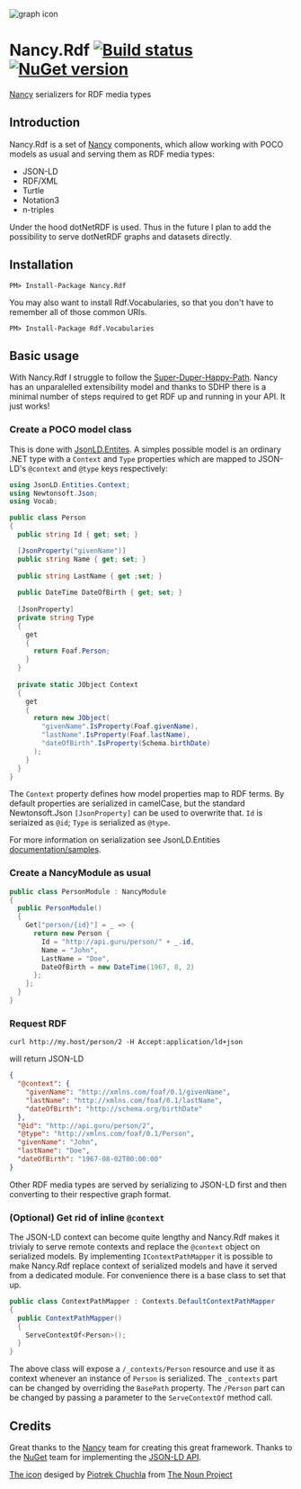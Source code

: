 ![graph icon](https://raw.githubusercontent.com/wikibus/Nancy.RDF/master/assets/icon_21532.png)

# Nancy.Rdf [![Build status][av-badge]][build] [![NuGet version][nuget-badge]][nuget-link]

[Nancy](http://github.org/nancyFx/nancy) serializers for RDF media types

## Introduction

Nancy.Rdf is a set of [Nancy][nancy] components, which allow working with POCO models as usual and serving them as RDF media types:

* JSON-LD
* RDF/XML
* Turtle
* Notation3
* n-triples

Under the hood dotNetRDF is used. Thus in the future I plan to add the possibility to serve dotNetRDF graphs and datasets directly.

## Installation

```
PM> Install-Package Nancy.Rdf
```

You may also want to install Rdf.Vocabularies, so that you don't have to remember all of those common URIs.

```
PM> Install-Package Rdf.Vocabularies
```

## Basic usage

With Nancy.Rdf I struggle to follow the [Super-Duper-Happy-Path][sdhp]. Nancy has an unparalelled extensibility model and thanks to
SDHP there is a minimal number of steps required to get RDF up and running in your API. It just works!

### Create a POCO model class

This is done with [JsonLD.Entites][entities]. A simples possible model is an ordinary .NET type with a `Context` and `Type` 
properties which are mapped to JSON-LD's `@context` and `@type` keys respectively:

``` C#
using JsonLD.Entities.Context;
using Newtonsoft.Json;
using Vocab;

public class Person
{
  public string Id { get; set; }

  [JsonProperty("givenName")]
  public string Name { get; set; }
  
  public string LastName { get ;set; }
  
  public DateTime DateOfBirth { get; set; }
  
  [JsonProperty]
  private string Type 
  {
    get 
    {
      return Foaf.Person;
    }
  }
  
  private static JObject Context
  {
    get 
    {
      return new JObject(
        "givenName".IsProperty(Foaf.givenName),
        "lastName".IsProperty(Foaf.lastName),
        "dateOfBirth".IsProperty(Schema.birthDate)
      );
    }
  }
}
```

The `Context` property defines how model properties map to RDF terms. By default properties are serialized in camelCase, but the
standard Newtonsoft.Json `[JsonProperty]` can be used to overwrite that. `Id` is seriaized as `@id`; `Type` is serialized as `@type`.

For more information on serialization see JsonLD.Entities [documentation/samples][entities-samples].

### Create a NancyModule as usual

``` c#
public class PersonModule : NancyModule
{
  public PersonModule()
  {
    Get["person/{id}"] = _ => {
      return new Person {
        Id = "http://api.guru/person/" + _.id,
        Name = "John",
        LastName = "Doe",
        DateOfBirth = new DateTime(1967, 8, 2)
      };
    };
  }
}
```

### Request RDF

```
curl http://my.host/person/2 -H Accept:application/ld+json
```

will return JSON-LD

``` json
{
  "@context": {
    "givenName": "http://xmlns.com/foaf/0.1/givenName",
    "lastName": "http://xmlns.com/foaf/0.1/lastName",
    "dateOfBirth": "http://schema.org/birthDate"
  },
  "@id": "http://api.guru/person/2",
  "@type": "http://xmlns.com/foaf/0.1/Person",
  "givenName": "John",
  "lastName": "Doe",
  "dateOfBirth": "1967-08-02T00:00:00"
}
```

Other RDF media types are served by serializing to JSON-LD first and then converting to their respective graph format.

### (Optional) Get rid of inline `@context`

The JSON-LD context can become quite lengthy and Nancy.Rdf makes it trivialy to serve remote contexts and replace the `@context`
object on serialized models. By implementing `IContextPathMapper` it is possible to make Nancy.Rdf replace context of serialized
models and have it served from a dedicated module. For convenience there is a base class to set that up.

``` c#
public class ContextPathMapper : Contexts.DefaultContextPathMapper
{
  public ContextPathMapper()
  {
    ServeContextOf<Person>();
  }
}
```

The above class will expose a `/_contexts/Person` resource and use it as context whenever an instance of `Person` is serialized.
The `_contexts` part can be changed by overriding the `BasePath` property. The `/Person` part can be changed by passing a parameter
to the `ServeContextOf` method call.

## Credits

Great thanks to the [Nancy][nancy] team for creating this great framework.
Thanks to the [NuGet][nuget] team for implementing the [JSON-LD API][ld-api].

[The icon](http://thenounproject.com/term/graph/21532/) desiged by [Piotrek Chuchla](http://thenounproject.com/pchuchla/) from [The Noun Project](http://thenounproject.com/)

[nancy]: https://github.com/NancyFx/Nancy/
[av-badge]: https://ci.appveyor.com/api/projects/status/utu3rrmadr1p2p3v?svg=true
[build]: https://ci.appveyor.com/project/tpluscode78631/nancy-rdf/branch/master
[nuget-badge]: https://badge.fury.io/nu/nancy.rdf.svg
[nuget-link]: https://badge.fury.io/nu/nancy.rdf
[entities]: https://github.com/wikibus/JsonLD.Entities/
[entities-samples]: https://github.com/wikibus/JsonLD.Entities/tree/master/src/Documentation
[nuget]: https://github.com/nuget/json-ld.net
[ld-api]: http://json-ld.org/spec/latest/json-ld-api/
[sdhp]: https://github.com/NancyFx/Nancy/wiki/Introduction#the-super-duper-happy-path
